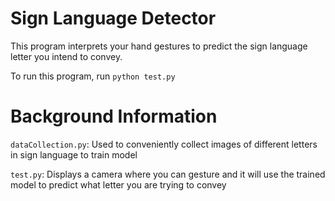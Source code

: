 # Sign Language Detector
This program interprets your hand gestures to predict the sign language letter you intend to convey.

To run this program, run ```python test.py```

# Background Information
```dataCollection.py```: Used to conveniently collect images of different letters in sign language to train model

```test.py```: Displays a camera where you can gesture and it will use the trained model to predict what letter you are trying to convey
